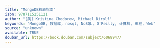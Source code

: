 ```yaml
---
title: "MongoDB权威指南"
isbn: 9787115251121
author: "[美] Kristina Chodorow, Michael Dirolf"
keywords: "MongoDB, 数据库, nosql, NoSQL, O'Reilly, 计算机, 编程, Web"
source: "unknown"
available: TRUE
douban_url: https://book.douban.com/subject/6068947/
---
```

